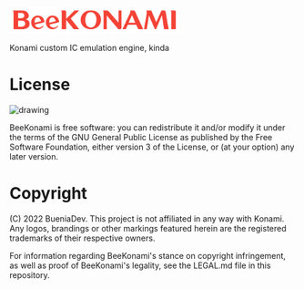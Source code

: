 <img src="https://github.com/BueniaDev/BeeKonami/blob/main/res/beekonami-logo.png" alt="drawing" width="300"/>

Konami custom IC emulation engine, kinda


# License

<img src="https://www.gnu.org/graphics/gplv3-127x51.png" alt="drawing" width="150"/>

BeeKonami is free software: you can redistribute it and/or modify it under the terms of the GNU General Public License as published by the Free Software Foundation, either version 3 of the License, or (at your option) any later version.

# Copyright

(C) 2022 BueniaDev. This project is not affiliated in any way with Konami. Any logos, brandings or other markings featured herein are the registered trademarks of their respective owners.

For information regarding BeeKonami's stance on copyright infringement, as well as proof of BeeKonami's legality, see the LEGAL.md file in this repository.
